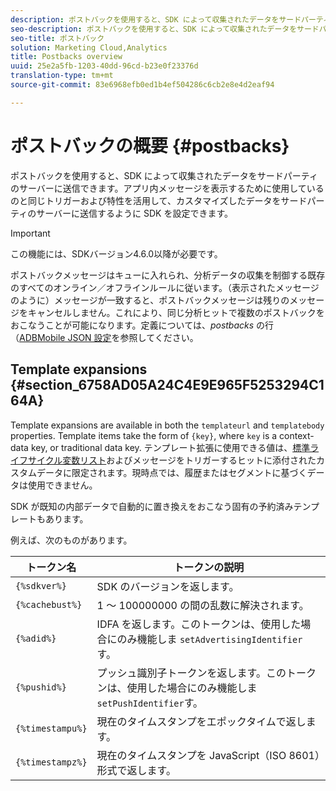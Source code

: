 ```yaml
---
description: ポストバックを使用すると、SDK によって収集されたデータをサードパーティのサーバーに送信できます。アプリ内メッセージを表示するために使用しているのと同じトリガーおよび特性を活用して、カスタマイズしたデータをサードパーティのサーバーに送信するように SDK を設定できます。
seo-description: ポストバックを使用すると、SDK によって収集されたデータをサードパーティのサーバーに送信できます。アプリ内メッセージを表示するために使用しているのと同じトリガーおよび特性を活用して、カスタマイズしたデータをサードパーティのサーバーに送信するように SDK を設定できます。
seo-title: ポストバック
solution: Marketing Cloud,Analytics
title: Postbacks overview
uuid: 25e2a5fb-1203-40dd-96cd-b23e0f23376d
translation-type: tm+mt
source-git-commit: 83e6968efb0ed1b4ef504286c6cb2e8e4d2eaf94

---
```



# ポストバックの概要 {#postbacks}

ポストバックを使用すると、SDK によって収集されたデータをサードパーティのサーバーに送信できます。アプリ内メッセージを表示するために使用しているのと同じトリガーおよび特性を活用して、カスタマイズしたデータをサードパーティのサーバーに送信するように SDK を設定できます。

>[!IMPORTANT]
>
>この機能には、SDKバージョン4.6.0以降が必要です。

ポストバックメッセージはキューに入れられ、分析データの収集を制御する既存のすべてのオンライン／オフラインルールに従います。（表示されたメッセージのように）メッセージが一致すると、ポストバックメッセージは残りのメッセージをキャンセルしません。これにより、同じ分析ヒットで複数のポストバックをおこなうことが可能になります。定義については、*postbacks* の行（[ADBMobile JSON 設定](/help/ios/configuration/json-config/json-config.md)を参照してください。

## Template expansions {#section_6758AD05A24C4E9E965F5253294C164A}

Template expansions are available in both the `templateurl` and `templatebody` properties. Template items take the form of `{key}`, where `key` is a context-data key, or traditional data key. テンプレート拡張に使用できる値は、[標準ライフサイクル変数リスト](/help/ios/metrics.md)およびメッセージをトリガーするヒットに添付されたカスタムデータに限定されます。現時点では、履歴またはセグメントに基づくデータは使用できません。

SDK が既知の内部データで自動的に置き換えをおこなう固有の予約済みテンプレートもあります。

例えば、次のものがあります。

| トークン名 | トークンの説明 |
|--- |--- |
| `{%sdkver%}` | SDK のバージョンを返します。 |
| `{%cachebust%}` | 1 ～ 100000000 の間の乱数に解決されます。 |
| `{%adid%}` | IDFA を返します。このトークンは、使用した場合にのみ機能しま `setAdvertisingIdentifier`す。 |
| `{%pushid%}` | プッシュ識別子トークンを返します。このトークンは、使用した場合にのみ機能しま `setPushIdentifier`す。 |
| `{%timestampu%}` | 現在のタイムスタンプをエポックタイムで返します。 |
| `{%timestampz%}` | 現在のタイムスタンプを JavaScript（ISO 8601）形式で返します。 |